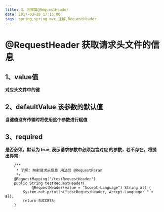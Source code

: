 ```yaml
---
title: 4、注解篇@RequestHeader
date: 2017-03-20 17:15:00
tags: spring,spring mvc,注解,RequestHeader
---
```

# @RequestHeader 获取请求头文件的信息
## 1、value值 
**对应头文件中的键**
## 2、defaultValue 该参数的默认值
**当键值没有传输时将使用这个参数进行赋值**
## 3、required
**是否必须。默认为 true, 表示请求参数中必须包含对应
的参数，若不存在，将抛出异常**
```
	/**
	 * 了解: 映射请求头信息 用法同 @RequestParam
	 */
	@RequestMapping("/testRequestHeader")
	public String testRequestHeader(
			@RequestHeader(value = "Accept-Language") String al) {
		System.out.println("testRequestHeader, Accept-Language: " + al);
		return SUCCESS;
	}
```